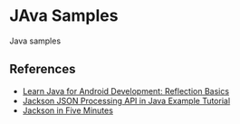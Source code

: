 # JAva Samples

Java samples

## References

- [Learn Java for Android Development: Reflection Basics](http://code.tutsplus.com/tutorials/learn-java-for-android-development-reflection-basics--mobile-3203)
- [Jackson JSON Processing API in Java Example Tutorial](http://www.journaldev.com/2324/jackson-json-processing-api-in-java-example-tutorial)
- [Jackson in Five Minutes](http://wiki.fasterxml.com/JacksonInFiveMinutes)


